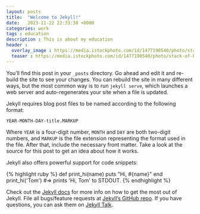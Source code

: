 ```yaml
---
layout: posts
title:  "Welcome to Jekyll!"
date:   2023-11-22 22:33:38 +0000
categories: work
tags : education
description : This is about my education
header :
  overlay_image : https://media.istockphoto.com/id/1477190540/photo/stack-of-books-on-table-at-library.jpg?s=612x612&w=0&k=20&c=O7F0PI06W5cqbpezQTB5vHH6NfpoJelUrPkZHowXcuI=
  teaser : https://media.istockphoto.com/id/1477190540/photo/stack-of-books-on-table-at-library.jpg?s=612x612&w=0&k=20&c=O7F0PI06W5cqbpezQTB5vHH6NfpoJelUrPkZHowXcuI=
---
```

You’ll find this post in your `_posts` directory. Go ahead and edit it and re-build the site to see your changes. You can rebuild the site in many different ways, but the most common way is to run `jekyll serve`, which launches a web server and auto-regenerates your site when a file is updated.

Jekyll requires blog post files to be named according to the following format:

`YEAR-MONTH-DAY-title.MARKUP`

Where `YEAR` is a four-digit number, `MONTH` and `DAY` are both two-digit numbers, and `MARKUP` is the file extension representing the format used in the file. After that, include the necessary front matter. Take a look at the source for this post to get an idea about how it works.

Jekyll also offers powerful support for code snippets:

{% highlight ruby %}
def print_hi(name)
  puts "Hi, #{name}"
end
print_hi('Tom')
#=> prints 'Hi, Tom' to STDOUT.
{% endhighlight %}

Check out the [Jekyll docs][jekyll-docs] for more info on how to get the most out of Jekyll. File all bugs/feature requests at [Jekyll’s GitHub repo][jekyll-gh]. If you have questions, you can ask them on [Jekyll Talk][jekyll-talk].

[jekyll-docs]: https://jekyllrb.com/docs/home
[jekyll-gh]:   https://github.com/jekyll/jekyll
[jekyll-talk]: https://talk.jekyllrb.com/
